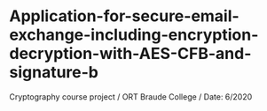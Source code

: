 # Application-for-secure-email-exchange-including-encryption-decryption-with-AES-CFB-and-signature-b
Cryptography course project / ORT Braude College / Date: 6/2020
